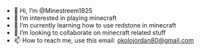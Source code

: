 - 👋 Hi, I’m @Minestreem1825
- 👀 I’m interested in playing minecraft
- 🌱 I’m currently learning how to use redstone in minecraft
- 💞️ I’m looking to collaborate on minecraft related stuff
- 📫 How to reach me, use this email: okolojordan80@gmail.com

<!---
Minestreem1825/Minestreem1825 is a ✨ special ✨ repository because its `README.md` (this file) appears on your GitHub profile.
You can click the Preview link to take a look at your changes.
--->
